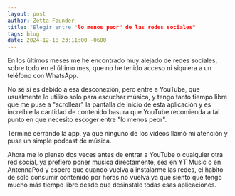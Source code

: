 ```yaml
---
layout: post
author: Zetta Founder
title: "Elegir entre "lo menos peor" de las redes sociales"
tags: blog
date: 2024-12-18 23:11:00 -0600
---
```

En los últimos meses me he encontrado muy alejado de redes sociales, sobre todo en el último mes, que no he tenido acceso ni siquiera a un teléfono con WhatsApp.

No sé si es debido a esa desconexión, pero entre a YouTube, que usualmente lo utilizo solo para escuchar música, y tengo tanto tiempo libre que me puse a "scrollear" la pantalla de inicio de esta aplicación y es increíble la cantidad de contenido basura que YouTube recomienda a tal punto en que necesito escoger entre "lo menos peor".

Termine cerrando la app, ya que ninguno de los videos llamó mi atención y puse un simple podcast de música.

Ahora me lo pienso dos veces antes de entrar a YouTube o cualquier otra red social, ya prefiero poner música directamente, sea en YT Music o en AntennaPod y espero que cuando vuelva a instalarme las redes, el habito de solo consumir contenido por horas no vuelva ya que siento que tengo mucho más tiempo libre desde que desinstale todas esas aplicaciones.